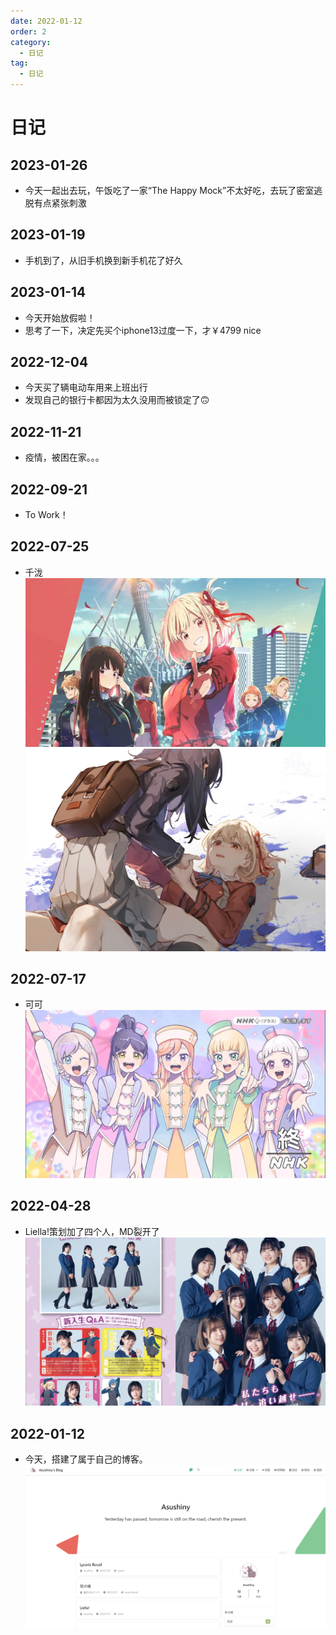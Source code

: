 ```yaml
---
date: 2022-01-12
order: 2
category:
  - 日记
tag:
  - 日记
---
```

# 日记

## 2023-01-26
 - 今天一起出去玩，午饭吃了一家“The Happy Mock”不太好吃，去玩了密室逃脱有点紧张刺激

## 2023-01-19
 - 手机到了，从旧手机换到新手机花了好久

## 2023-01-14
 - 今天开始放假啦！
 - 思考了一下，决定先买个iphone13过度一下，才￥4799 nice

## 2022-12-04
 - 今天买了辆电动车用来上班出行
 - 发现自己的银行卡都因为太久没用而被锁定了:upside_down_face:

## 2022-11-21
 - 疫情，被困在家。。。

## 2022-09-21
 - To Work！

## 2022-07-25
 - 千泷
![lycoris](/assets/diary/lycoris.jpg)
![china](/assets/diary/china.png)

## 2022-07-17
 - 可可
![KUKU](/assets/diary/liella.jpg)

## 2022-04-28
 -  Liella!策划加了四个人，MD裂开了
![newLiella](/assets/diary/newLiella.jpg)

## 2022-01-12
 - 今天，搭建了属于自己的博客。
![myBlog](/assets/diary/myBlog.png)